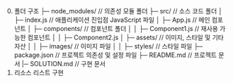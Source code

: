 0. 폴더 구조
   ├─ node_modules/ // 의존성 모듈 폴더
   ├─ src/ // 소스 코드 폴더
   │ ├─ index.js // 애플리케이션 진입점 JavaScript 파일
   │ ├─ App.js // 메인 컴포넌트
   │ ├─ components/ // 컴포넌트 폴더
   │ │ ├─ Component1.js // 재사용 가능한 컴포넌트
   │ │ ├─ Component2.js
   │ ├─ assets/ // 이미지, 스타일 및 기타 자산
   │ │ ├─ images/ // 이미지 파일
   │ │ ├─ styles/ // 스타일 파일
   ├─ package.json // 프로젝트 의존성 및 설정 파일
   ├─ README.md // 프로젝트 문서
   |─ SOLUTION.md // 구현 문서
1. 리소스 리스트 구현
